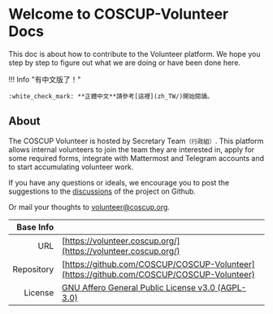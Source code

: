 # Welcome to COSCUP-Volunteer Docs

This doc is about how to contribute to the Volunteer platform. We hope you
step by step to figure out what we are doing or have been done here.


!!! Info "有中文版了！"

    :white_check_mark: **正體中文**請參考[這裡](zh_TW/)開始閱讀。

## About

The COSCUP Volunteer is hosted by Secretary Team<small>（行政組）</small>.
This platform allows internal volunteers to join the team they are
interested in, apply for some required forms, integrate with Mattermost and
Telegram accounts and to start accumulating volunteer work.

If you have any questions or ideals, we encourage you to post the suggestions
to the [discussions](https://github.com/COSCUP/COSCUP-Volunteer/discussions) of
the project on Github.

Or mail your thoughts to [volunteer@coscup.org](mailto:volunteer@coscup.org).

Base Info  |                                                                                                                         |
----------:| ----------------------------------------------------------------------------------------------------------------------- |
URL        | [https://volunteer.coscup.org/](https://volunteer.coscup.org/)                                                          |
Repository | [https://github.com/COSCUP/COSCUP-Volunteer](https://github.com/COSCUP/COSCUP-Volunteer)                                |
License    | [GNU Affero General Public License v3.0 (AGPL-3.0)](https://github.com/COSCUP/COSCUP-Volunteer/blob/main/LICENSE.txt) |
